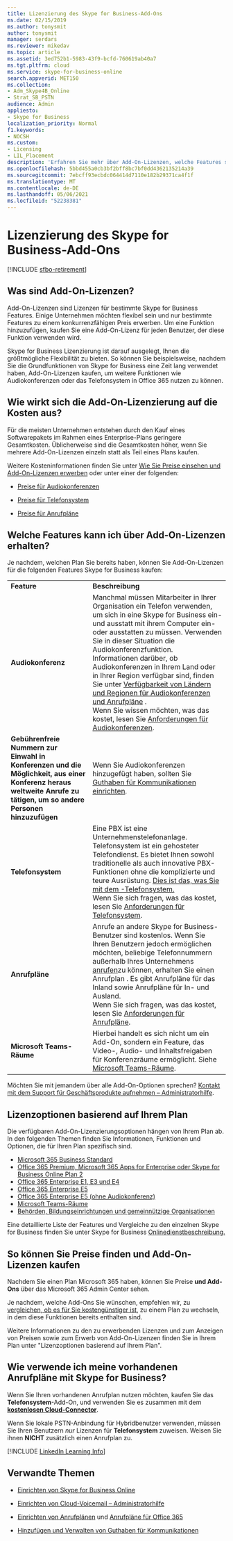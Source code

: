 ```yaml
---
title: Lizenzierung des Skype for Business-Add-Ons
ms.date: 02/15/2019
ms.author: tonysmit
author: tonysmit
manager: serdars
ms.reviewer: mikedav
ms.topic: article
ms.assetid: 3ed752b1-5983-43f9-bcfd-760619ab40a7
ms.tgt.pltfrm: cloud
ms.service: skype-for-business-online
search.appverid: MET150
ms.collection:
- Adm_Skype4B_Online
- Strat_SB_PSTN
audience: Admin
appliesto:
- Skype for Business
localization_priority: Normal
f1.keywords:
- NOCSH
ms.custom:
- Licensing
- LIL_Placement
description: 'Erfahren Sie mehr über Add-On-Lizenzen, welche Features sie erhalten, wie Sie diese für Ihr Produkt kaufen und wie Sie sie mit Ihrem vorhandenen Netzbetreiber nutzen. Sie können Informationen über Preise und Details zu den Plänen für Office 365, Kommunikationsguthaben und Anrufpläne erhalten. '
ms.openlocfilehash: 5bbd455a0cb3bf2bff8bc7bf0dd4362135214a39
ms.sourcegitcommit: 7ebcff93ecbdc064414d7110e182b29371ca4f1f
ms.translationtype: MT
ms.contentlocale: de-DE
ms.lasthandoff: 05/06/2021
ms.locfileid: "52238381"
---
```

# <a name="skype-for-business-add-on-licensing"></a>Lizenzierung des Skype for Business-Add-Ons

[!INCLUDE [sfbo-retirement](../../Hub/includes/sfbo-retirement.md)]

## <a name="what-are-add-on-licenses"></a>Was sind Add-On-Lizenzen?

Add-On-Lizenzen sind Lizenzen für bestimmte Skype for Business Features. Einige Unternehmen möchten flexibel sein und nur bestimmte Features zu einem konkurrenzfähigen Preis erwerben. Um eine Funktion hinzuzufügen, kaufen Sie eine Add-On-Lizenz für jeden Benutzer, der diese Funktion verwenden wird.

Skype for Business Lizenzierung ist darauf ausgelegt, Ihnen die größtmögliche Flexibilität zu bieten. So können Sie beispielsweise, nachdem Sie die Grundfunktionen von Skype for Business eine Zeit lang verwendet haben, Add-On-Lizenzen kaufen, um weitere Funktionen wie Audiokonferenzen oder das Telefonsystem in Office 365 nutzen zu können.

## <a name="how-does-add-on-licensing-affect-cost"></a>Wie wirkt sich die Add-On-Lizenzierung auf die Kosten aus?

Für die meisten Unternehmen entstehen durch den Kauf eines Softwarepakets im Rahmen eines Enterprise-Plans geringere Gesamtkosten. Üblicherweise sind die Gesamtkosten höher, wenn Sie mehrere Add-On-Lizenzen einzeln statt als Teil eines Plans kaufen.

Weitere Kosteninformationen finden Sie unter [Wie Sie Preise einsehen und Add-On-Lizenzen erwerben](skype-for-business-and-microsoft-teams-add-on-licensing.md#bkmk_how) oder unter einer der folgenden:

- [Preise für Audiokonferenzen](https://products.office.com/skype-for-business/audio-conferencing)

- [Preise für Telefonsystem](https://products.office.com/skype-for-business/phone-system)

- [Preise für Anrufpläne](https://products.office.com/skype-for-business/calling-plans)

## <a name="what-features-can-i-get-with-add-on-licenses"></a>Welche Features kann ich über Add-On-Lizenzen erhalten?

Je nachdem, welchen Plan Sie bereits haben, können Sie Add-On-Lizenzen für die folgenden Features Skype for Business kaufen:

|||
|:-----|:-----|
|**Feature** <br/> |**Beschreibung** <br/> |
|**Audiokonferenz** <br/> |Manchmal müssen Mitarbeiter in Ihrer Organisation ein Telefon verwenden, um sich in eine Skype for Business ein- und ausstatt mit ihrem Computer ein- oder ausstatten zu müssen. Verwenden Sie in dieser Situation die Audiokonferenzfunktion.  <br/> Informationen darüber, ob Audiokonferenzen in Ihrem Land oder in Ihrer Region verfügbar sind, finden Sie unter [Verfügbarkeit von Ländern und Regionen für Audiokonferenzen und Anrufpläne](/microsoftteams/country-and-region-availability-for-audio-conferencing-and-calling-plans/country-and-region-availability-for-audio-conferencing-and-calling-plans) . <br/> Wenn Sie wissen möchten, was das kostet, lesen Sie [Anforderungen für Audiokonferenzen](https://products.office.com/skype-for-business/audio-conferencing#requirements).  <br/> |
|**Gebührenfreie Nummern zur Einwahl in Konferenzen und die Möglichkeit, aus einer Konferenz heraus weltweite Anrufe zu tätigen, um so andere Personen hinzuzufügen** <br/> |Wenn Sie Audiokonferenzen hinzugefügt haben, sollten Sie [Guthaben für Kommunikationen einrichten](/microsoftteams/set-up-communications-credits-for-your-organization). <br/> |
|**Telefonsystem** <br/> |Eine PBX ist eine Unternehmenstelefonanlage. Telefonsystem ist ein gehosteter Telefondienst. Es bietet Ihnen sowohl traditionelle als auch innovative PBX-Funktionen ohne die komplizierte und teure Ausrüstung. [Dies ist das, was Sie mit dem -Telefonsystem.](/MicrosoftTeams/here-s-what-you-get-with-phone-system)  <br/> Wenn Sie sich fragen, was das kostet, lesen Sie [Anforderungen für Telefonsystem](https://products.office.com/skype-for-business/cloud-pbx#requirements).  <br/> |
|**Anrufpläne** <br/> |Anrufe an andere Skype for Business-Benutzer sind kostenlos. Wenn Sie Ihren Benutzern jedoch ermöglichen möchten, beliebige Telefonnummern außerhalb Ihres Unternehmens [anrufen](/MicrosoftTeams/calling-plans-for-office-365)zu können, erhalten Sie einen Anrufplan . Es gibt Anrufpläne für das Inland sowie Anrufpläne für In- und Ausland.  <br/> Wenn Sie sich fragen, was das kostet, lesen Sie [Anforderungen für Anrufpläne](https://products.office.com/skype-for-business/pstn-calling-plans#requirements).  <br/> |
|**Microsoft Teams-Räume** <br/> |Hierbei handelt es sich nicht um ein Add-On, sondern ein Feature, das Video-, Audio- und Inhaltsfreigaben für Konferenzräume ermöglicht. Siehe [Microsoft Teams-Räume](/MicrosoftTeams/rooms/rooms-licensing).  <br/> |

Möchten Sie mit jemandem über alle Add-On-Optionen sprechen? [Kontakt mit dem Support für Geschäftsprodukte aufnehmen – Administratorhilfe](https://support.office.com/article/32a17ca7-6fa0-4870-8a8d-e25ba4ccfd4b).

## <a name="license-options-based-on-your-plan"></a>Lizenzoptionen basierend auf Ihrem Plan

Die verfügbaren Add-On-Lizenzierungsoptionen hängen von Ihrem Plan ab. In den folgenden Themen finden Sie Informationen, Funktionen und Optionen, die für Ihren Plan spezifisch sind.

- [Microsoft 365 Business Standard](../skype-for-business-and-microsoft-teams-add-on-licensing/license-options-based-on-your-plan/office-365-business-premium-plan.md)
- [Office 365 Premium, Microsoft 365 Apps for Enterprise oder Skype for Business Online Plan 2](../skype-for-business-and-microsoft-teams-add-on-licensing/license-options-based-on-your-plan/office-365-premium-pro-plus-or-business-online-plan.md)
- [Office 365 Enterprise E1, E3 und E4](../skype-for-business-and-microsoft-teams-add-on-licensing/license-options-based-on-your-plan/office-365-enterprise-e1-e3-e4.md)
- [Office 365 Enterprise E5](../skype-for-business-and-microsoft-teams-add-on-licensing/license-options-based-on-your-plan/office-365-enterprise-e5-with-audio-conferencing.md)
- [Office 365 Enterprise E5 (ohne Audiokonferenz)](../skype-for-business-and-microsoft-teams-add-on-licensing/license-options-based-on-your-plan/office-365-enterprise-e5-without-audio-conferencing.md)
- [Microsoft Teams-Räume](/MicrosoftTeams/rooms/rooms-licensing)
- [Behörden, Bildungseinrichtungen und gemeinnützige Organisationen](../skype-for-business-and-microsoft-teams-add-on-licensing/license-options-based-on-your-plan/gov-edu-and-nonprofit-organizations.md)

Eine detaillierte Liste der Features und Vergleiche zu den einzelnen Skype for Business finden Sie unter Skype for Business [Onlinedienstbeschreibung.](/office365/servicedescriptions/skype-for-business-online-service-description/skype-for-business-online-service-description)

## <a name="how-to-see-prices-and-buy-add-on-licenses"></a>So können Sie Preise finden und Add-On-Lizenzen kaufen
<a name="bkmk_how"> </a>

 Nachdem Sie einen Plan Microsoft 365 haben, können Sie Preise **und Add-Ons** über das Microsoft 365 Admin Center sehen.

Je nachdem, welche Add-Ons Sie wünschen, empfehlen wir, zu [vergleichen, ob es für Sie kostengünstiger ist](https://go.microsoft.com/fwlink/?linkid=844053), zu einem Plan zu wechseln, in dem diese Funktionen bereits enthalten sind.

Weitere Informationen zu den zu erwerbenden Lizenzen und zum Anzeigen von Preisen sowie zum Erwerb von Add-On-Lizenzen finden Sie in Ihrem Plan unter "Lizenzoptionen basierend auf Ihrem Plan".

## <a name="how-do-i-use-my-existing-calling-plans-with-skype-for-business"></a>Wie verwende ich meine vorhandenen Anrufpläne mit Skype for Business?
<a name="bkmk_existing"></a>

Wenn Sie Ihren vorhandenen Anrufplan nutzen möchten, kaufen Sie das **Telefonsystem**-Add-On, und verwenden Sie es zusammen mit dem **[kostenlosen Cloud-Connector](../../SfbServer/skype-for-business-hybrid-solutions/plan-your-phone-system-cloud-pbx-solution/plan-skype-for-business-cloud-connector-edition.md)**.

Wenn Sie lokale PSTN-Anbindung für Hybridbenutzer verwenden, müssen Sie Ihren Benutzern  *nur*  Lizenzen für **Telefonsystem** zuweisen. Weisen Sie ihnen **NICHT** zusätzlich einen Anrufplan zu.

[!INCLUDE [LinkedIn Learning Info](../../common/office/linkedin-learning-info.md)]

## <a name="related-topics"></a>Verwandte Themen

- [Einrichten von Skype for Business Online](../set-up-skype-for-business-online/set-up-skype-for-business-online.md)
    
- [Einrichten von Cloud-Voicemail – Administratorhilfe](/microsoftteams/set-up-phone-system-voicemail)
    
- [Einrichten von Anrufplänen](/microsoftteams/set-up-calling-plans) und [Anrufpläne für Office 365](/MicrosoftTeams/calling-plans-for-office-365)
    
- [Hinzufügen und Verwalten von Guthaben für Kommunikationen](/microsoftteams/add-funds-and-manage-communications-credits)
